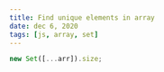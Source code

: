 ```yaml
---
title: Find unique elements in array
date: dec 6, 2020
tags: [js, array, set]
---
```


```ts
new Set([...arr]).size;
```
